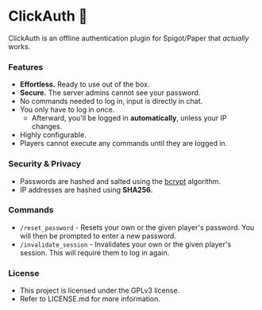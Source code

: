 # ClickAuth 🔑
ClickAuth is an offline authentication plugin for Spigot/Paper that *actually* works.

### Features
- **Effortless.** Ready to use out of the box.
- **Secure.** The server admins cannot see your password.
- No commands needed to log in, input is directly in chat.
- You only have to log in once.
  - Afterward, you'll be logged in **automatically**, unless your IP changes.
- Highly configurable.
- Players cannot execute any commands until they are logged in.

### Security & Privacy
- Passwords are hashed and salted using the [bcrypt](https://en.wikipedia.org/wiki/Bcrypt) algorithm.
- IP addresses are hashed using **SHA256**.

### Commands
- `/reset_password` - Resets your own or the given player's password.
You will then be prompted to enter a new password.
- `/invalidate_session` - Invalidates your own or the given player's session.
This will require them to log in again.

### License
- This project is licensed under the GPLv3 license.
- Refer to LICENSE.md for more information.